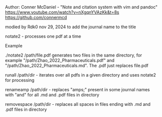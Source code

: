 Author: Conner McDaniel - "Note and citation system with vim and pandoc" https://www.youtube.com/watch?v=nXgqnYVAzKk&t=8s
https://github.com/connermcd

modied by Rdk0 nov 29, 2024 to add the journal name to the title 

notate2 - processes one pdf at a time

Example

./notate2 /path/file.pdf generates two files in the same directory, for example "/path/Zhao_2022_Pharmaceuticals.pdf" and "/path/Zhao_2022_Pharmaceuticals.md".  The .pdf just replaces file.pdf

runall /path/dir - iterates over all pdfs in a given directory and uses notate2 for processing

renameamp /path/dir - replaces "amps;" present in some journal names with "and" for all .md and .pdf files in directory

removespace /path/dir - replaces all spaces in files ending with .md and .pdf files in directory
